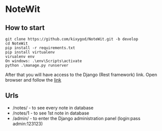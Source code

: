 # NoteWit

## How to start

```
git clone https://github.com/kixygod/NoteWit.git -b develop
cd NoteWit
pip install -r requirements.txt
pip install virtualenv
virualenv env
On windows: .\env\Scripts\activate
python .\manage.py runserver
```

After that you will have access to the Django (Rest framework) link. Open browser and follow the [link](http://127.0.0.1:8000/)

## Urls

-   /notes/ - to see every note in database
-   /notes/1 - to see 1st note in database
-   /admin/ - to enter the Django administration panel (login:pass admin:123123)
